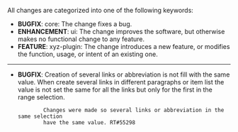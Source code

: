 All changes are categorized into one of the following keywords:

- **BUGFIX**:      core: The change fixes a bug.
- **ENHANCEMENT**: ui: The change improves the software, but otherwise makes no
                   functional change to any feature.
- **FEATURE**:     xyz-plugin: The change introduces a new feature, or modifies the function,
                   usage, or intent of an existing one.

----

- **BUGFIX**: Creation of several links or abbreviation is not fill with the same value.
              When create several links in different paragraphs or item list
              the value is not set the same for all the links but only for the first
              in the range selection.

              Changes were made so several links or abbreviation in the same selection
              have the same value. RT#55298
